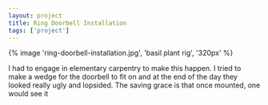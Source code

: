 ```yaml
---
layout: project
title: Ring Doorbell Installation
tags: ['project']
---
```


{% image 'ring-doorbell-installation.jpg', 'basil plant rig', '320px' %}

I had to engage in elementary carpentry to make this happen. I tried to make a wedge for the doorbell to fit on and at the end of the day they looked really ugly and lopsided. The saving grace is that once mounted, one would see it
